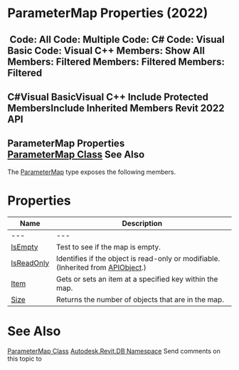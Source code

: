 # ParameterMap Properties (2022)

﻿
 Code: All Code: Multiple Code: C# Code: Visual Basic Code: Visual C++  Members: Show All Members: Filtered Members: Filtered Members: Filtered   
---  
C#Visual BasicVisual C++
Include Protected MembersInclude Inherited Members
Revit 2022 API  
---  
ParameterMap Properties  
[ParameterMap Class](ff69bcfe-2531-e9dd-279d-e1095c035e19.md "ParameterMap Class") See Also  
---  
The [ParameterMap](ff69bcfe-2531-e9dd-279d-e1095c035e19.md "ParameterMap Class") type exposes the following members.
# Properties
| Name | Description |
| --- | --- |
| --- | --- | --- |
| [IsEmpty](d52f20f6-9484-879c-9ea1-0d4fcd597dd4.md "IsEmpty Property") | Test to see if the map is empty. |
| [IsReadOnly](d516bcd2-a3fd-a578-58f6-f1add979bd07.md "IsReadOnly Property") | Identifies if the object is read-only or modifiable. (Inherited from [APIObject](beb86ef5-39ad-3f0d-0cd9-0c929387a2bb.md "APIObject Class").) |
| [Item](1bdb4e62-aa70-b80b-ec3b-42b3f2819130.md "Item Property") | Gets or sets an item at a specified key within the map. |
| [Size](5352efd0-bebd-baf1-8e2e-c5b12e464cff.md "Size Property") | Returns the number of objects that are in the map. |

# See Also
[ParameterMap Class](ff69bcfe-2531-e9dd-279d-e1095c035e19.md "ParameterMap Class")
[Autodesk.Revit.DB Namespace](87546ba7-461b-c646-cbb1-2cb8f5bff8b2.md "Autodesk.Revit.DB Namespace")
Send comments on this topic to 